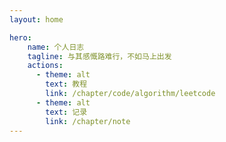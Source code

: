 ```yaml
---
layout: home

hero:
    name: 个人日志
    tagline: 与其感慨路难行，不如马上出发
    actions:
      - theme: alt
        text: 教程
        link: /chapter/code/algorithm/leetcode
      - theme: alt
        text: 记录
        link: /chapter/note
---
```

